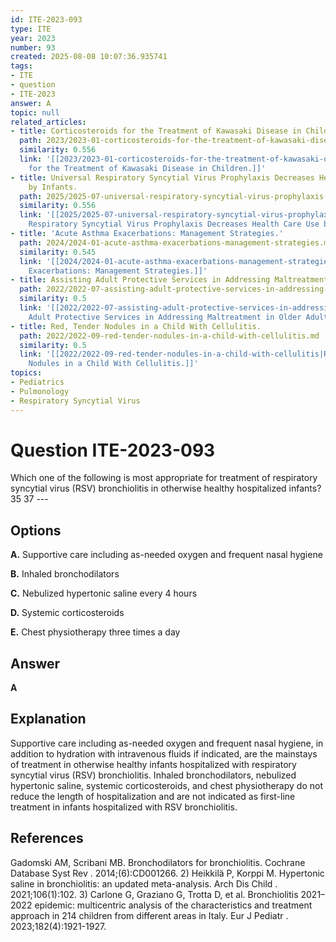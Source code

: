 ```yaml
---
id: ITE-2023-093
type: ITE
year: 2023
number: 93
created: 2025-08-08 10:07:36.935741
tags:
- ITE
- question
- ITE-2023
answer: A
topic: null
related_articles:
- title: Corticosteroids for the Treatment of Kawasaki Disease in Children.
  path: 2023/2023-01-corticosteroids-for-the-treatment-of-kawasaki-disease-in-chi.md
  similarity: 0.556
  link: '[[2023/2023-01-corticosteroids-for-the-treatment-of-kawasaki-disease-in-chi|Corticosteroids
    for the Treatment of Kawasaki Disease in Children.]]'
- title: Universal Respiratory Syncytial Virus Prophylaxis Decreases Health Care Use
    by Infants.
  path: 2025/2025-07-universal-respiratory-syncytial-virus-prophylaxis-decreases.md
  similarity: 0.556
  link: '[[2025/2025-07-universal-respiratory-syncytial-virus-prophylaxis-decreases|Universal
    Respiratory Syncytial Virus Prophylaxis Decreases Health Care Use by Infants.]]'
- title: 'Acute Asthma Exacerbations: Management Strategies.'
  path: 2024/2024-01-acute-asthma-exacerbations-management-strategies.md
  similarity: 0.545
  link: '[[2024/2024-01-acute-asthma-exacerbations-management-strategies|Acute Asthma
    Exacerbations: Management Strategies.]]'
- title: Assisting Adult Protective Services in Addressing Maltreatment in Older Adults.
  path: 2022/2022-07-assisting-adult-protective-services-in-addressing-maltreatme.md
  similarity: 0.5
  link: '[[2022/2022-07-assisting-adult-protective-services-in-addressing-maltreatme|Assisting
    Adult Protective Services in Addressing Maltreatment in Older Adults.]]'
- title: Red, Tender Nodules in a Child With Cellulitis.
  path: 2022/2022-09-red-tender-nodules-in-a-child-with-cellulitis.md
  similarity: 0.5
  link: '[[2022/2022-09-red-tender-nodules-in-a-child-with-cellulitis|Red, Tender
    Nodules in a Child With Cellulitis.]]'
topics:
- Pediatrics
- Pulmonology
- Respiratory Syncytial Virus
---
```


# Question ITE-2023-093

Which one of the following is most appropriate for treatment of respiratory syncytial virus (RSV) bronchiolitis in otherwise healthy hospitalized infants? 35 37 ---

## Options

**A.** Supportive care including as-needed oxygen and frequent nasal hygiene

**B.** Inhaled bronchodilators

**C.** Nebulized hypertonic saline every 4 hours

**D.** Systemic corticosteroids

**E.** Chest physiotherapy three times a day

## Answer

**A**

## Explanation

Supportive care including as-needed oxygen and frequent nasal hygiene, in addition to hydration with intravenous fluids if indicated, are the mainstays of treatment in otherwise healthy infants hospitalized with respiratory syncytial virus (RSV) bronchiolitis. Inhaled bronchodilators, nebulized hypertonic saline, systemic corticosteroids, and chest physiotherapy do not reduce the length of hospitalization and are not indicated as first-line treatment in infants hospitalized with RSV bronchiolitis.

## References

Gadomski AM, Scribani MB. Bronchodilators for bronchiolitis. Cochrane Database Syst Rev . 2014;(6):CD001266. 2) Heikkilä P, Korppi M. Hypertonic saline in bronchiolitis: an updated meta-analysis. Arch Dis Child . 2021;106(1):102. 3) Carlone G, Graziano G, Trotta D, et al. Bronchiolitis 2021–2022 epidemic: multicentric analysis of the characteristics and treatment approach in 214 children from different areas in Italy. Eur J Pediatr . 2023;182(4):1921-1927.
